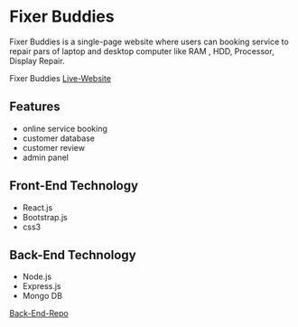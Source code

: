 # Fixer Buddies

Fixer Buddies is a single-page website where users can booking service to repair pars of laptop and desktop computer like RAM , HDD, Processor, Display Repair.

Fixer Buddies [Live-Website](https://fixer-buddies.web.app/)

## Features
 * online service booking 
 * customer database
 * customer review
 * admin panel 

## Front-End Technology
 * React.js
 * Bootstrap.js
 * css3
## Back-End Technology

 * Node.js
 * Express.js
 * Mongo DB

 [Back-End-Repo](https://github.com/Ashraful-Mijan/Fixer-Buddies-server)

